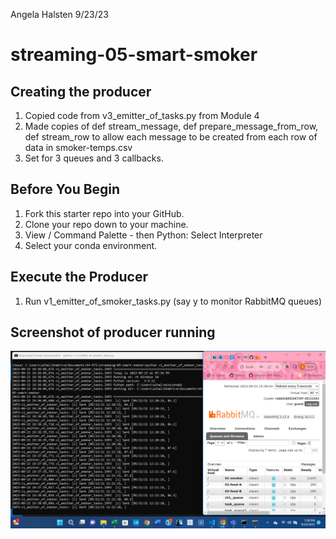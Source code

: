 Angela Halsten 9/23/23
# streaming-05-smart-smoker

## Creating the producer
1. Copied code from v3_emitter_of_tasks.py from Module 4
2. Made copies of def stream_message, def prepare_message_from_row, def stream_row to allow each message to be created from each row of data in smoker-temps.csv
3. Set for 3 queues and 3 callbacks.

## Before You Begin

1. Fork this starter repo into your GitHub.
2. Clone your repo down to your machine.
3. View / Command Palette - then Python: Select Interpreter
4. Select your conda environment.

## Execute the Producer

1. Run v1_emitter_of_smoker_tasks.py (say y to monitor RabbitMQ queues)

## Screenshot of producer running
![Alt text](<Screenshot 2023-09-23 193810.png>)